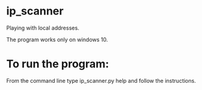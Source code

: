 # ip_scanner
Playing with local addresses.

The program works only on windows 10.

# To run the program:
From the command line type ip_scanner.py help and follow the instructions.
